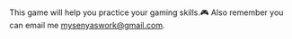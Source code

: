 This game will help you practice your gaming skills.🎮
Also remember you can email me mysenyaswork@gmail.com.
